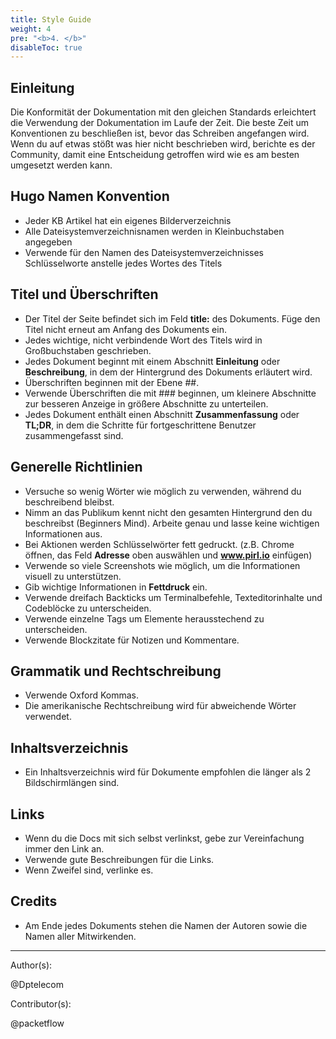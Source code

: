 ```yaml
---
title: Style Guide
weight: 4
pre: "<b>4. </b>"
disableToc: true
---
```


## Einleitung

Die Konformität der Dokumentation mit den gleichen Standards erleichtert die Verwendung der Dokumentation im Laufe der Zeit. Die beste Zeit um Konventionen zu beschließen ist, bevor das Schreiben angefangen wird. Wenn du auf etwas stößt was hier nicht beschrieben wird, berichte es der Community, damit eine Entscheidung getroffen wird wie es am besten umgesetzt werden kann.

## Hugo Namen Konvention

* Jeder KB Artikel hat ein eigenes Bilderverzeichnis
* Alle Dateisystemverzeichnisnamen werden in Kleinbuchstaben angegeben
* Verwende für den Namen des Dateisystemverzeichnisses Schlüsselworte anstelle jedes Wortes des Titels

## Titel und Überschriften

* Der Titel der Seite befindet sich im Feld **title:** des Dokuments. Füge den Titel nicht erneut am Anfang des Dokuments ein.
* Jedes wichtige, nicht verbindende Wort des Titels wird in Großbuchstaben geschrieben.
* Jedes Dokument beginnt mit einem Abschnitt **Einleitung** oder **Beschreibung**, in dem der Hintergrund des Dokuments erläutert wird.
* Überschriften beginnen mit der Ebene ##.
* Verwende Überschriften die mit ### beginnen, um kleinere Abschnitte zur besseren Anzeige in größere Abschnitte zu unterteilen.
* Jedes Dokument enthält einen Abschnitt **Zusammenfassung** oder **TL;DR**, in dem die Schritte für fortgeschrittene Benutzer zusammengefasst sind.

## Generelle Richtlinien

* Versuche so wenig Wörter wie möglich zu verwenden, während du beschreibend bleibst.
* Nimm an das Publikum kennt nicht den gesamten Hintergrund den du beschreibst (Beginners Mind). Arbeite genau und lasse keine wichtigen Informationen aus.
* Bei Aktionen werden Schlüsselwörter fett gedruckt. (z.B. Chrome öffnen, das Feld **Adresse** oben auswählen und **www.pirl.io** einfügen)
* Verwende so viele Screenshots wie möglich, um die Informationen visuell zu unterstützen.
* Gib wichtige Informationen in **Fettdruck** ein.
* Verwende dreifach Backticks um Terminalbefehle, Texteditorinhalte und Codeblöcke zu unterscheiden.
* Verwende einzelne Tags um Elemente herausstechend zu unterscheiden.
* Verwende Blockzitate für Notizen und Kommentare.

## Grammatik und Rechtschreibung

* Verwende Oxford Kommas.
* Die amerikanische Rechtschreibung wird für abweichende Wörter verwendet.

## Inhaltsverzeichnis

* Ein Inhaltsverzeichnis wird für Dokumente empfohlen die länger als 2 Bildschirmlängen sind.

## Links

* Wenn du die Docs mit sich selbst verlinkst, gebe zur Vereinfachung immer den Link an.
* Verwende gute Beschreibungen für die Links.
* Wenn Zweifel sind, verlinke es.

## Credits

* Am Ende jedes Dokuments stehen die Namen der Autoren sowie die Namen aller Mitwirkenden.

---
Author(s):

@Dptelecom

Contributor(s):

@packetflow
